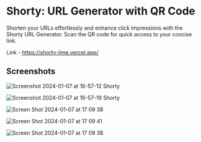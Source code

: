 # Shorty: URL Generator with QR Code


Shorten your URLs effortlessly and enhance click impressions with the Shorty URL Generator. Scan the QR code for quick access to your concise link.

Link - https://shorty-lime.vercel.app/

## Screenshots


![Screenshot 2024-01-07 at 16-57-12 Shorty](https://github.com/aromalnambiar/shorty/assets/119557899/e80fbb62-97df-48b0-b6f6-c9b22dfb606a)

![Screenshot 2024-01-07 at 16-57-19 Shorty](https://github.com/aromalnambiar/shorty/assets/119557899/ace124b9-f875-4f08-ab9d-0c338d975ad7)

![Screen Shot 2024-01-07 at 17 09 38](https://github.com/aromalnambiar/shorty/assets/119557899/c40c7052-93ec-4534-b38f-335babab3706)

![Screen Shot 2024-01-07 at 17 09 41](https://github.com/aromalnambiar/shorty/assets/119557899/390fed4e-c86a-40fb-bb2d-255f438b313e)

![Screen Shot 2024-01-07 at 17 09 38](https://github.com/aromalnambiar/shorty/assets/119557899/cd66bbe6-433a-4e3e-9bb4-0d0479b6e932)
